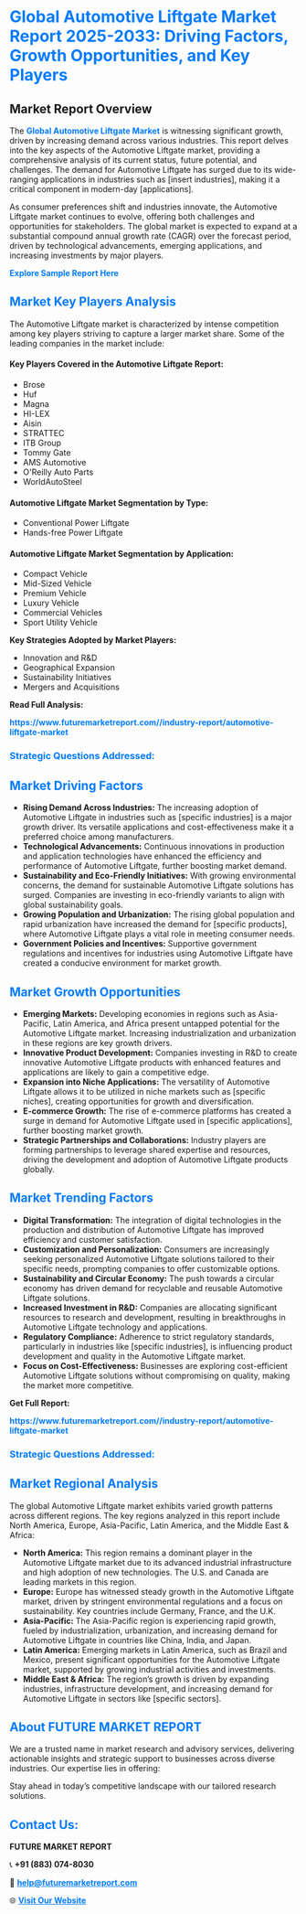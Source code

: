 <h1 style="color: #007BFF;">Global Automotive Liftgate Market Report 2025-2033: Driving Factors, Growth Opportunities, and Key Players</h1>

<section id="overview">
<h2>Market Report Overview</h2>
<p>The <a href="https://www.futuremarketreport.com//industry-report/automotive-liftgate-market" style="color: #007BFF; text-decoration: none;"><strong>Global Automotive Liftgate Market</strong></a> is witnessing significant growth, driven by increasing demand across various industries. This report delves into the key aspects of the Automotive Liftgate market, providing a comprehensive analysis of its current status, future potential, and challenges. The demand for Automotive Liftgate has surged due to its wide-ranging applications in industries such as [insert industries], making it a critical component in modern-day [applications].</p>
<p>As consumer preferences shift and industries innovate, the Automotive Liftgate market continues to evolve, offering both challenges and opportunities for stakeholders. The global market is expected to expand at a substantial compound annual growth rate (CAGR) over the forecast period, driven by technological advancements, emerging applications, and increasing investments by major players.</p>
</section>

<section id="overview">
<p><a href="https://www.futuremarketreport.com//request-sample/reportId=57130" style="color: #007BFF; text-decoration: none;"><strong>Explore Sample Report Here</strong></a></p>
</section>

<section id="key-players">
<h2 style="color: #007BFF;">Market Key Players Analysis</h2>
<p>The Automotive Liftgate market is characterized by intense competition among key players striving to capture a larger market share. Some of the leading companies in the market include:</p>
<h4>Key Players Covered in the Automotive Liftgate Report:</h4>
<ul><li>Brose</li><li>Huf</li><li>Magna</li><li>HI-LEX</li><li>Aisin</li><li>STRATTEC</li><li>ITB Group</li><li>Tommy Gate</li><li>AMS Automotive</li><li>O&#039;Reilly Auto Parts</li><li>WorldAutoSteel</li></ul>
<h4>Automotive Liftgate Market Segmentation by Type:</h4>
<ul><li>Conventional Power Liftgate</li><li>Hands-free Power Liftgate</li></ul>

<h4>Automotive Liftgate Market Segmentation by Application:</h4>
<ul><li>Compact Vehicle</li><li>Mid-Sized Vehicle</li><li>Premium Vehicle</li><li>Luxury Vehicle</li><li>Commercial Vehicles</li><li>Sport Utility Vehicle</li></ul>
<p><strong>Key Strategies Adopted by Market Players:</strong></p>
<ul>
<li>Innovation and R&D</li>
<li>Geographical Expansion</li>
<li>Sustainability Initiatives</li>
<li>Mergers and Acquisitions</li>
</ul>
</section>

<section>
<p><strong>Read Full Analysis: </strong></p><a href="https://www.futuremarketreport.com//industry-report/automotive-liftgate-market" style="color: #007BFF; text-decoration: none;"><strong>https://www.futuremarketreport.com//industry-report/automotive-liftgate-market</strong></a>
<h3 style="color: #007BFF;">Strategic Questions Addressed:</h3>
</section>

<section id="driving-factors">
<h2 style="color: #007BFF;">Market Driving Factors</h2>
<ul>
<li><strong>Rising Demand Across Industries:</strong> The increasing adoption of Automotive Liftgate in industries such as [specific industries] is a major growth driver. Its versatile applications and cost-effectiveness make it a preferred choice among manufacturers.</li>
<li><strong>Technological Advancements:</strong> Continuous innovations in production and application technologies have enhanced the efficiency and performance of Automotive Liftgate, further boosting market demand.</li>
<li><strong>Sustainability and Eco-Friendly Initiatives:</strong> With growing environmental concerns, the demand for sustainable Automotive Liftgate solutions has surged. Companies are investing in eco-friendly variants to align with global sustainability goals.</li>
<li><strong>Growing Population and Urbanization:</strong> The rising global population and rapid urbanization have increased the demand for [specific products], where Automotive Liftgate plays a vital role in meeting consumer needs.</li>
<li><strong>Government Policies and Incentives:</strong> Supportive government regulations and incentives for industries using Automotive Liftgate have created a conducive environment for market growth.</li>
</ul>
</section>

<section id="growth-opportunities">
<h2 style="color: #007BFF;">Market Growth Opportunities</h2>
<ul>
<li><strong>Emerging Markets:</strong> Developing economies in regions such as Asia-Pacific, Latin America, and Africa present untapped potential for the Automotive Liftgate market. Increasing industrialization and urbanization in these regions are key growth drivers.</li>
<li><strong>Innovative Product Development:</strong> Companies investing in R&D to create innovative Automotive Liftgate products with enhanced features and applications are likely to gain a competitive edge.</li>
<li><strong>Expansion into Niche Applications:</strong> The versatility of Automotive Liftgate allows it to be utilized in niche markets such as [specific niches], creating opportunities for growth and diversification.</li>
<li><strong>E-commerce Growth:</strong> The rise of e-commerce platforms has created a surge in demand for Automotive Liftgate used in [specific applications], further boosting market growth.</li>
<li><strong>Strategic Partnerships and Collaborations:</strong> Industry players are forming partnerships to leverage shared expertise and resources, driving the development and adoption of Automotive Liftgate products globally.</li>
</ul>
</section>

<section id="trending-factors">
<h2 style="color: #007BFF;">Market Trending Factors</h2>
<ul>
<li><strong>Digital Transformation:</strong> The integration of digital technologies in the production and distribution of Automotive Liftgate has improved efficiency and customer satisfaction.</li>
<li><strong>Customization and Personalization:</strong> Consumers are increasingly seeking personalized Automotive Liftgate solutions tailored to their specific needs, prompting companies to offer customizable options.</li>
<li><strong>Sustainability and Circular Economy:</strong> The push towards a circular economy has driven demand for recyclable and reusable Automotive Liftgate solutions.</li>
<li><strong>Increased Investment in R&D:</strong> Companies are allocating significant resources to research and development, resulting in breakthroughs in Automotive Liftgate technology and applications.</li>
<li><strong>Regulatory Compliance:</strong> Adherence to strict regulatory standards, particularly in industries like [specific industries], is influencing product development and quality in the Automotive Liftgate market.</li>
<li><strong>Focus on Cost-Effectiveness:</strong> Businesses are exploring cost-efficient Automotive Liftgate solutions without compromising on quality, making the market more competitive.</li>
</ul>
</section>

<section>
<p><strong>Get Full Report: </strong></p><a href="https://www.futuremarketreport.com//industry-report/automotive-liftgate-market" style="color: #007BFF; text-decoration: none;"><strong>https://www.futuremarketreport.com//industry-report/automotive-liftgate-market</strong></a>
<h3 style="color: #007BFF;">Strategic Questions Addressed:</h3>
</section>


<section id="regional-analysis">
<h2 style="color: #007BFF;">Market Regional Analysis</h2>
<p>The global Automotive Liftgate market exhibits varied growth patterns across different regions. The key regions analyzed in this report include North America, Europe, Asia-Pacific, Latin America, and the Middle East & Africa:</p>
<ul>
<li><strong>North America:</strong> This region remains a dominant player in the Automotive Liftgate market due to its advanced industrial infrastructure and high adoption of new technologies. The U.S. and Canada are leading markets in this region.</li>
<li><strong>Europe:</strong> Europe has witnessed steady growth in the Automotive Liftgate market, driven by stringent environmental regulations and a focus on sustainability. Key countries include Germany, France, and the U.K.</li>
<li><strong>Asia-Pacific:</strong> The Asia-Pacific region is experiencing rapid growth, fueled by industrialization, urbanization, and increasing demand for Automotive Liftgate in countries like China, India, and Japan.</li>
<li><strong>Latin America:</strong> Emerging markets in Latin America, such as Brazil and Mexico, present significant opportunities for the Automotive Liftgate market, supported by growing industrial activities and investments.</li>
<li><strong>Middle East & Africa:</strong> The region’s growth is driven by expanding industries, infrastructure development, and increasing demand for Automotive Liftgate in sectors like [specific sectors].</li>
</ul>
</section>

<footer>
<h2 style="color: #007BFF;">About FUTURE MARKET REPORT</h2>
<p>We are a trusted name in market research and advisory services, delivering actionable insights and strategic support to businesses across diverse industries. Our expertise lies in offering:</p>

<p>Stay ahead in today’s competitive landscape with our tailored research solutions.</p>

<h2 style="color: #007BFF;">Contact Us:</h2>
<p><strong>FUTURE MARKET REPORT</strong></p>
<p>📞 <strong>+91 (883) 074-8030</strong></p>
<p>📧 <strong><a href="mailto:help@futuremarketreport.com" style="color: #007BFF;">help@futuremarketreport.com</a></strong></p>
<p>🌐 <strong><a href="https://www.futuremarketreport.com/" style="color: #007BFF;">Visit Our Website</a></strong></p>
</footer>